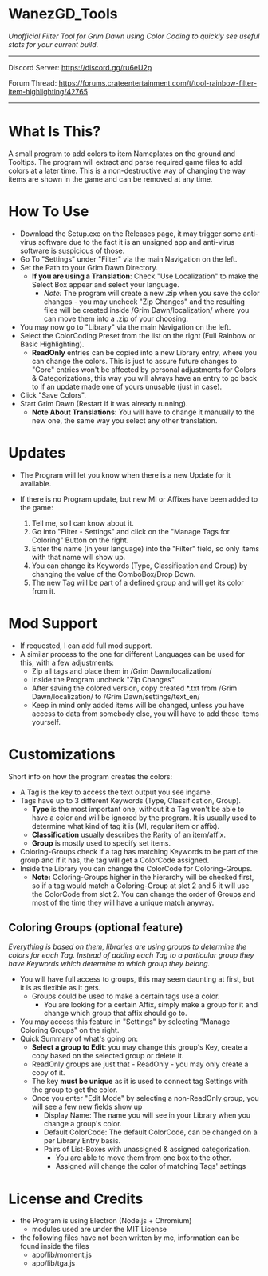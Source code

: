 # WanezGD_Tools

*Unofficial Filter Tool for Grim Dawn using Color Coding to quickly see useful stats for your current build*.

---

Discord Server: https://discord.gg/ru6eU2p

Forum Thread: https://forums.crateentertainment.com/t/tool-rainbow-filter-item-highlighting/42765

---

# What Is This?

A small program to add colors to item Nameplates on the ground and Tooltips. The program will extract and parse required game files to add colors at a later time. This is a non-destructive way of changing the way items are shown in the game and can be removed at any time.

# How To Use

* Download the Setup.exe on the Releases page, it may trigger some anti-virus software due to the fact it is an unsigned app and anti-virus software is suspicious of those.
* Go To "Settings" under "Filter" via the main Navigation on the left.
* Set the Path to your Grim Dawn Directory.
  * **If you are using a Translation**: Check "Use Localization" to make the Select Box appear and select your language. 
    * *Note:* The program will create a new .zip when you save the color changes - you may uncheck "Zip Changes" and the resulting files will be created inside /Grim Dawn/localization/ where you can move them into a .zip of your choosing.
* You may now go to "Library" via the main Navigation on the left.
* Select the ColorCoding Preset from the list on the right (Full Rainbow or Basic Highlighting).
  * **ReadOnly** entries can be copied into a new Library entry, where you can change the colors. This is just to assure future changes to "Core" entries won't be affected by personal adjustments for Colors & Categorizations, this way you will always have an entry to go back to if an update made one of yours unusable (just in case).
* Click "Save Colors".
* Start Grim Dawn (Restart if it was already running).
  * **Note About Translations**: You will have to change it manually to the new one, the same way you select any other translation.

# Updates
* The Program will let you know when there is a new Update for it available.

* If there is no Program update, but new MI or Affixes have been added to the game:

  1. Tell me, so I can know about it.
  1. Go into "Filter - Settings" and click on the "Manage Tags for Coloring" Button on the right.
  1. Enter the name (in your language) into the "Filter" field, so only items with that name will show up.
  1. You can change its Keywords (Type, Classification and Group) by changing the value of the ComboBox/Drop Down.
  1. The new Tag will be part of a defined group and will get its color from it.

# Mod Support

* If requested, I can add full mod support.
* A similar process to the one for different Languages can be used for this, with a few adjustments:
  * Zip all tags and place them in /Grim Dawn/localization/
  * Inside the Program uncheck "Zip Changes".
  * After saving the colored version, copy created *.txt from /Grim Dawn/localization/ to /Grim Dawn/settings/text_en/
  * Keep in mind only added items will be changed, unless you have access to data from somebody else, you will have to add those items yourself.

# Customizations

Short info on how the program creates the colors:

* A Tag is the key to access the text output you see ingame.
* Tags have up to 3 different Keywords (Type, Classification, Group).
  * **Type** is the most important one, without it a Tag won't be able to have a color and will be ignored by the program. It is usually used to determine what kind of tag it is (MI, regular item or affix).
  * **Classification** usually describes the Rarity of an item/affix.
  * **Group** is mostly used to specify set items.
* Coloring-Groups check if a tag has matching Keywords to be part of the group and if it has, the tag will get a ColorCode assigned.
* Inside the Library you can change the ColorCode for Coloring-Groups.
  * **Note:** Coloring-Groups higher in the hierarchy will be checked first, so if a tag would match a Coloring-Group at slot 2 and 5 it will use the ColorCode from slot 2. You can change the order of Groups and most of the time they will have a unique match anyway.

## Coloring Groups (optional feature)

*Everything is based on them, libraries are using groups to determine the colors for each Tag. Instead of adding each Tag to a particular group they have Keywords which determine to which group they belong.*

* You will have full access to groups, this may seem daunting at first, but it is as flexible as it gets.
  * Groups could be used to make a certain tags use a color.
    * You are looking for a certain Affix, simply make a group for it and change which group that affix should go to.
* You may access this feature in "Settings" by selecting "Manage Coloring Groups" on the right.
* Quick Summary of what's going on:
  * **Select a group to Edit**: you may change this group's Key, create a copy based on the selected group or delete it.
  * ReadOnly groups are just that - ReadOnly - you may only create a copy of it.
  * The key **must be unique** as it is used to connect tag Settings with the group to get the color.
  * Once you enter "Edit Mode" by selecting a non-ReadOnly group, you will see a few new fields show up
    * Display Name: The name you will see in your Library when you change a group's color.
    * Default ColorCode: The default ColorCode, can be changed on a per Library Entry basis.
    * Pairs of List-Boxes with unassigned & assigned categorization.
      * You are able to move them from one box to the other.
      * Assigned will change the color of matching Tags' settings


# License and Credits

* the Program is using Electron (Node.js + Chromium)
  * modules used are under the MIT License
* the following files have not been written by me, information can be found inside the files
  * app/lib/moment.js
  * app/lib/tga.js
